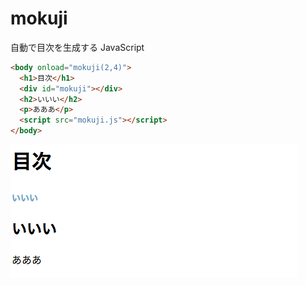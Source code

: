 # mokuji

自動で目次を生成する JavaScript

```html
<body onload="mokuji(2,4)">
  <h1>目次</h1>
  <div id="mokuji"></div>
  <h2>いいい</h2>
  <p>あああ</p>
  <script src="mokuji.js"></script>
</body>
```

![出力画像](img/sample.png)
